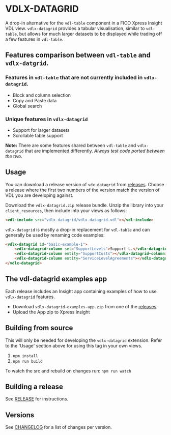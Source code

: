 # VDLX-DATAGRID

A drop-in alternative for the `vdl-table` component in a FICO Xpress Insight VDL view.
`vdlx-datagrid` provides a tabular visualisation, similar to `vdl-table`, but allows for much larger datasets to be displayed while trading off a few features in `vdl-table`. 

## Features comparison between `vdl-table` and `vdlx-datgrid`.

### Features in `vdl-table` that are not currently included in `vdlx-datagrid`.

* Block and column selection
* Copy and Paste data
* Global search

### Unique features in `vdlx-datagrid`

* Support for larger datasets
* Scrollable table support

__Note:__ There are some features shared between `vdl-table` and `vdlx-datagrid` that are implemented differently. _Always test code ported between the two._ 

## Usage

You can download a release version of `vdx-datagrid` from [releases](https://github.com/fico-xpress/vdlx-datagrid/releases).
Choose a release where the first two numbers of the version match the version of VDL you are developing against.

Download the `vdlx-datagrid.zip` release bundle. Unzip the library into your `client_resources`, then include into your views as follows:

```html
<vdl-include src="vdlx-datagrid/vdlx-datagrid.vdl"></vdl-include>
```

`vdlx-datagrid` is mostly a drop-in replacement for `vdl-table` and can generally be used by renaming code examples:

```html
<vdlx-datagrid id="basic-example-1">
    <vdlx-datagrid-column set="SupportLevels">Support L.</vdlx-datagrid-column>
    <vdlx-datagrid-column entity="SupportCosts"></vdlx-datagrid-column>
    <vdlx-datagrid-column entity="ServiceLevelAgreements"></vdlx-datagrid-column>
</vdlx-datagrid>
``` 

## The vdl-datagrid examples app

Each release includes an Insight app containing examples of how to use `vdlx-datagrid` features.

- Download `vdlx-datagrid-examples-app.zip` from one of the [releases](https://github.com/fico-xpress/vdlx-datagrid/releases).
- Upload the App zip to Xpress Insight

## Building from source

This will only be needed for developing the `vdlx-datagrid` extension. Refer to the 'Usage' section above for using this tag in your own views. 

1. `npm install`
1. `npm run build`

To watch the src and rebuild on changes run: `npm run watch`

## Building a release

See [RELEASE](./RELEASE.md) for instructions.

## Versions

See [CHANGELOG](./CHANGELOG.md) for a list of changes per version.
